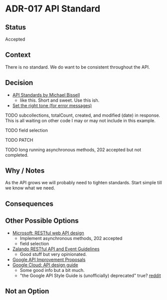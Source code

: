 # ADR-017 API Standard

## Status

Accepted

## Context

There is no standard. We do want to be consistent throughout the API.

## Decision

- [API Standards by Michael Bissell](https://www.michaelbissell.com/2d5a25c0-8d0c-11ed-b6fc-b5eee5a22130/API-Standards)
  - like this. Short and sweet. Use this ish.
- [Set the right tone (for error messages)](https://developers.google.com/tech-writing/error-messages/set-tone)

TODO subcollections, totalCount, created, and modified (date) in response. This 
is all waiting on other code I may or may not include in this example.

TODO field selection

TODO PATCH

TODO long running asynchronous methods, 202 accepted but not completed.

## Why / Notes

As the API grows we will probably need to tighten standards. Start simple till we
know what we need.

## Consequences

## Other Possible Options

- [Microsoft: RESTful web API design](https://learn.microsoft.com/en-us/azure/architecture/best-practices/api-design)
  - Implement asynchronous methods, 202 accepted
  - field selection
- [Zalando RESTful API and Event Guidelines](https://opensource.zalando.com/restful-api-guidelines/)
  - Good stuff but very opinionated.
- [Google API Improvement Proposals](https://google.aip.dev/)
- [Google Cloud: API design guide](https://cloud.google.com/apis/design)
  - Some good info but a bit much.
  - "the Google API Style Guide is (unofficially) deprecated" true? 
    [reddit](https://www.reddit.com/r/ExperiencedDevs/comments/vc8em5/do_you_have_an_api_design_guide/)

## Not an Option

